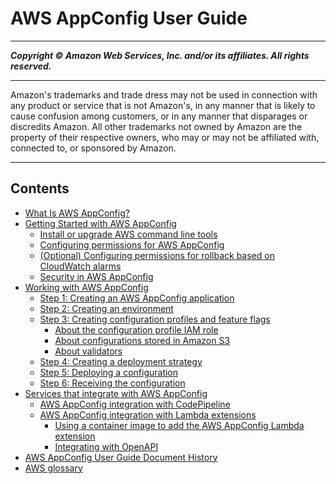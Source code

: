# AWS AppConfig User Guide

-----
*****Copyright &copy; Amazon Web Services, Inc. and/or its affiliates. All rights reserved.*****

-----
Amazon's trademarks and trade dress may not be used in 
     connection with any product or service that is not Amazon's, 
     in any manner that is likely to cause confusion among customers, 
     or in any manner that disparages or discredits Amazon. All other 
     trademarks not owned by Amazon are the property of their respective
     owners, who may or may not be affiliated with, connected to, or 
     sponsored by Amazon.

-----
## Contents
+ [What Is AWS AppConfig?](what-is-appconfig.md)
+ [Getting Started with AWS AppConfig](getting-started-with-appconfig.md)
   + [Install or upgrade AWS command line tools](getting-started-cli.md)
   + [Configuring permissions for AWS AppConfig](getting-started-with-appconfig-permissions.md)
   + [(Optional) Configuring permissions for rollback based on CloudWatch alarms](getting-started-with-appconfig-cloudwatch-alarms-permissions.md)
   + [Security in AWS AppConfig](appconfig-security.md)
+ [Working with AWS AppConfig](appconfig-working.md)
   + [Step 1: Creating an AWS AppConfig application](appconfig-creating-application.md)
   + [Step 2: Creating an environment](appconfig-creating-environment.md)
   + [Step 3: Creating configuration profiles and feature flags](appconfig-creating-configuration-and-profile.md)
      + [About the configuration profile IAM role](appconfig-creating-configuration-and-profile-iam-role.md)
      + [About configurations stored in Amazon S3](appconfig-creating-configuration-and-profile-S3-source.md)
      + [About validators](appconfig-creating-configuration-and-profile-validators.md)
   + [Step 4: Creating a deployment strategy](appconfig-creating-deployment-strategy.md)
   + [Step 5: Deploying a configuration](appconfig-deploying.md)
   + [Step 6: Receiving the configuration](appconfig-retrieving-the-configuration.md)
+ [Services that integrate with AWS AppConfig](appconfig-integration.md)
   + [AWS AppConfig integration with CodePipeline](appconfig-integration-codepipeline.md)
   + [AWS AppConfig integration with Lambda extensions](appconfig-integration-lambda-extensions.md)
      + [Using a container image to add the AWS AppConfig Lambda extension](appconfig-integration-lambda-extensions-container-image.md)
      + [Integrating with OpenAPI](appconfig-integration-lambda-extensions-OpenAPI.md)
+ [AWS AppConfig User Guide Document History](doc-history.md)
+ [AWS glossary](glossary.md)